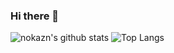 ### Hi there 👋

<!--
**nokazn/nokazn** is a ✨ _special_ ✨ repository because its `README.md` (this file) appears on your GitHub profile.

Here are some ideas to get you started:

- 🔭 I’m currently working on ...
- 🌱 I’m currently learning ...
- 👯 I’m looking to collaborate on ...
- 🤔 I’m looking for help with ...
- 💬 Ask me about ...
- 📫 How to reach me: ...
- 😄 Pronouns: ...
- ⚡ Fun fact: ...
-->

![nokazn's github stats](https://github-readme-stats.vercel.app/api?username=nokazn&count_private=true&show_icons=true&theme=dracula)
![Top Langs](https://github-readme-stats.vercel.app/api/top-langs/?username=nokazn&layout=compact&theme=dracula)
